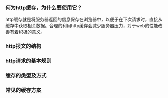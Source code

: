 ### 何为http缓存，为什么要使用它？
http缓存就是将服务器返回的信息保存在浏览器中，以便于在下次请求时，直接从缓存中获取相关数据。合理的利用http缓存会减少服务器压力，对于web的性能改善有着积极的意义。
### http报文的结构

### http请求的基本规则

### 缓存的类型及方式

### 常见的缓存方案

